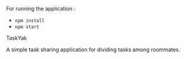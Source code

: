 

For running the application :
* `npm install`
* `npm start`

TaskYak

A simple task sharing application for dividing tasks among roommates. 

